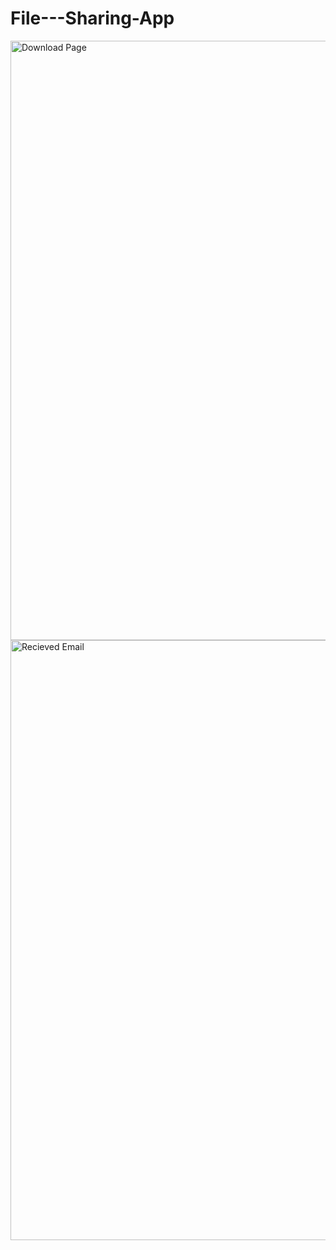 # File---Sharing-App

<img width="959" alt="Download Page" src="https://user-images.githubusercontent.com/78683499/173237386-bd59d367-f807-4a8b-af7a-efbb7a15bbf0.png">


<img width="960" alt="Recieved Email" src="https://user-images.githubusercontent.com/78683499/173237393-b99fb565-245a-48e5-8c91-1c2659cd7c05.png">
